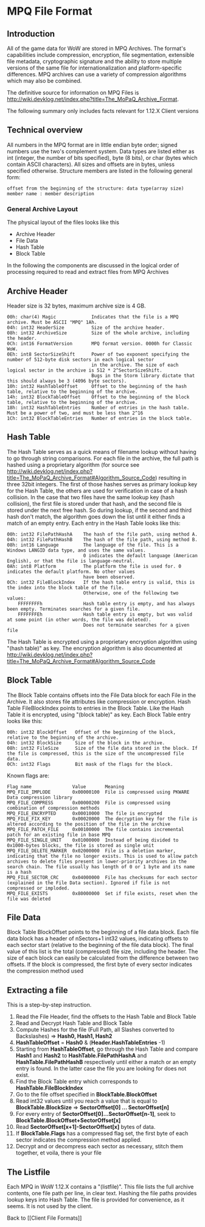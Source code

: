 # MPQ File Format

## Introduction

All of the game data for WoW are stored in MPQ Archives. The format's capabilities include compression, encryption, file segmentation, extensible file metadata, cryptographic signature and the ability to store multiple versions of the same file for internationalization and platform-specific differences. MPQ archives can use a variety of compression algorithms which may also be combined.

The definitive source for information on MPQ Files is <http://wiki.devklog.net/index.php?title=The_MoPaQ_Archive_Format>.

The following summary only includes facts relevant for 1.12.X Client versions

## Technical overview

All numbers in the MPQ format are in little endian byte order; signed numbers use the two's complement system. Data types are listed either as int (integer, the number of bits specified), byte (8 bits), or char (bytes which contain ASCII characters). All sizes and offsets are in bytes, unless specified otherwise. Structure members are listed in the following general form: 

    offset from the beginning of the structure: data type(array size) member name : member description

### General Archive Layout
The physical layout of the files looks like this

* Archive Header
* File Data
* Hash Table
* Block Table

In the following the components are discussed in the logical order of processing required to read and extract files from MPQ Archives

## Archive Header
Header size is 32 bytes, maximum archive size is 4 GB.

	00h: char(4) Magic             Indicates that the file is a MPQ archive. Must be ASCII "MPQ" 1Ah.
	04h: int32 HeaderSize          Size of the archive header.
	08h: int32 ArchiveSize         Size of the whole archive, including the header. 
	0Ch: int16 FormatVersion       MPQ format version. 0000h for Classic WoW.
	0Eh: int8 SectorSizeShift      Power of two exponent specifying the number of 512-byte disk sectors in each logical sector 
								   in the archive. The size of each logical sector in the archive is 512 * 2^SectorSizeShift. 
 								   Bugs in the Storm library dictate that this should always be 3 (4096 byte sectors).
	10h: int32 HashTableOffset     Offset to the beginning of the hash table, relative to the beginning of the archive.
	14h: int32 BlockTableOffset    Offset to the beginning of the block table, relative to the beginning of the archive.
	18h: int32 HashTableEntries    Number of entries in the hash table. Must be a power of two, and must be less than 2^16 
	1Ch: int32 BlockTableEntries   Number of entries in the block table.

## Hash Table

The Hash Table serves as a quick means of filename lookup without having to go through string comparisons. For each file in the archive, the full path is hashed using a proprietary algorithm (for source see <http://wiki.devklog.net/index.php?title=The_MoPaQ_Archive_Format#Algorithm_Source_Code>) resulting in three 32bit integers. The first of those hashes serves as primary lookup key for the Hash Table, the others are used for verification in case of a hash collision. In the case that two files have the same lookup key (hash collision), the first file is stored under that hash, and the second file is stored under the next free hash. So during lookup, if the second and third hash don't match, the algorithm goes down the list until it either finds a match of an empty entry.
Each entry in the Hash Table looks like this:

	00h: int32 FilePathHashA    The hash of the file path, using method A.
	04h: int32 FilePathHashB    The hash of the file path, using method B.
	08h: int16 Language         The language of the file. This is a Windows LANGID data type, and uses the same values. 
								0 indicates the default language (American English), or that the file is language-neutral.
	0Ah: int8 Platform          The platform the file is used for. 0 indicates the default platform. No other values 
								have been observed.
	0Ch: int32 FileBlockIndex   If the hash table entry is valid, this is the index into the block table of the file. 
								Otherwise, one of the following two values:
		FFFFFFFFh           	Hash table entry is empty, and has always been empty. Terminates searches for a given file.
		FFFFFFFEh           	Hash table entry is empty, but was valid at some point (in other words, the file was deleted). 
								Does not terminate searches for a given file

The Hash Table is encrypted using a proprietary encryption algorithm using "(hash table)" as key. The encryption algorithm is also documented at <http://wiki.devklog.net/index.php?title=The_MoPaQ_Archive_Format#Algorithm_Source_Code>

## Block Table

The Block Table contains offsets into the File Data block for each File in the Archive. It also stores file attributes like compression or encryption. Hash Table FileBlockIndex points to entries in the Block Table. Like the Hash Table it is encrypted, using "(block table)" as key.
Each Block Table entry looks like this:

	00h: int32 BlockOffset   Offset of the beginning of the block, relative to the beginning of the archive.
	04h: int32 BlockSize     Size of the block in the archive.
	08h: int32 FileSize      Size of the file data stored in the block. If the file is compressed, this is the size of the uncompressed file data.
	0Ch: int32 Flags         Bit mask of the flags for the block. 

Known flags are:

	Flag name				Value		Meaning
	MPQ_FILE_IMPLODE		0x00000100	File is compressed using PKWARE Data compression library
	MPQ_FILE_COMPRESS		0x00000200	File is compressed using combination of compression methods
	MPQ_FILE_ENCRYPTED		0x00010000	The file is encrypted
	MPQ_FILE_FIX_KEY		0x00020000	The decryption key for the file is altered according to the position of the file in the archive
	MPQ_FILE_PATCH_FILE		0x00100000	The file contains incremental patch for an existing file in base MPQ
	MPQ_FILE_SINGLE_UNIT	0x01000000	Instead of being divided to 0x1000-bytes blocks, the file is stored as single unit
	MPQ_FILE_DELETE_MARKER	0x02000000	File is a deletion marker, indicating that the file no longer exists. This is used to allow patch archives to delete files present in lower-priority archives in the search chain. The file usually has length of 0 or 1 byte and its name is a hash
	MPQ_FILE_SECTOR_CRC		0x04000000	File has checksums for each sector (explained in the File Data section). Ignored if file is not compressed or imploded.
	MPQ_FILE_EXISTS			0x80000000	Set if file exists, reset when the file was deleted

## File Data 

Block Table BlockOffset points to the beginning of a file data block. Each file data block has a header of nSectors+1 int32 values, indicating offsets to each sector start (relative to the beginning of the file data block). The final value of this list is the total (compressed) file size, including the header. The size of each block can easily be calculated from the difference between two offsets. If the block is compressed, the first byte of every sector indicates the compression method used

## Extracting a file
This is a step-by-step instruction.

1. Read the File Header, find the offsets to the Hash Table and Block Table
2. Read and Decrypt Hash Table and Block Table
3. Compute Hashes for the file (Full Path, all Slashes converted to Backslashes) => **Hash0, Hash1, Hash2**
4. **HashTableOffset** = **Hash0** & (**Header.HashTableEntries** -1)
5. Starting from **HashTableOffset**, go through the Hash Table and compare **Hash1** and **Hash2** to **HashTable.FilePathHashA** and **HashTable.FilePathHashB** respectively until either a match or an empty entry is found. In the latter case the file you are looking for does not exist.
6. Find the Block Table entry which corresponds to **HashTable.FileBlockIndex**
7. Go to the file offset specified in **BlockTable.BlockOffset**
8. Read int32 values until you reach a value that is equal to **BlockTable.BlockSize** => **SectorOffset[0] ... SectorOffset[n]**
9. For every entry of **SectorOffset[0]...SectorOffset[n-1]**, seek to **BlockTable.BlockOffset+SectorOffset[x]**
10. Read **SectorOffset[x+1]-SectorOffset[x]** bytes of data.
11. If **BlockTable.Flags** has a compressed flag set, the first byte of each sector indicates the compression method applied.
12. Decrypt and or decompress each sector as necessary, stitch them together, et voila, there is your file

## The Listfile

Each MPQ in WoW 1.12.X contains a "(listfile)". This file lists the full archive contents, one file path per line, in clear text. Hashing the file paths provides lookup keys into Hash Table. The file is provided for convenience, as it seems. It is not used by the client.

Back to [[Client File Formats]]